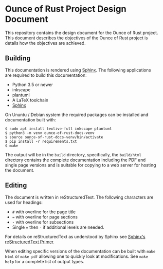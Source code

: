 # Ounce of Rust Project Design Document
This repository contains the design document for the Ounce of Rust project. This
document describes the objectives of the Ounce of Rust project is details how
the objectives are achieved.


## Building
This documentation is rendered using [Sphinx](https://www.sphinx-doc.org/en/master/).
The following applications are required to build this documentation:

* Python 3.5 or newer
* inkscape
* plantuml
* A LaTeX toolchain
* [Sphinx](https://www.sphinx-doc.org/en/master/)

On Ununtu / Debian system the required packages can be installed and 
documentation built with: 

```
$ sudo apt install texlive-full inkscape plantuml
$ python3 -m venv ounce-of-rust-docs-venv
$ source ounce-of-rust-docs-venv/bin/activate
$ pip install -r requirements.txt
$ make
``` 

The output will be in the `build` directory, specifically, the `build/html`
directory contains the complete documentation including the PDF and single page
versions and is suitable for copying to a web server for hosting the document.


## Editing
The document is written in reStructuredText. The following characters are used
for headings:

* `#` with  overline for the page title
* `=` with overline for page sections
* `-` with overline for subsections
* Single `=` then `-` if additional levels are needed.

For details on reStructuredText as understood by Sphinx see
[Sphinx's reStructuredText Primer](https://www.sphinx-doc.org/en/master/usage/restructuredtext/basics.html).

When editing specific versions of the documentation can be built with `make html`
or `make pdf` allowing one to quickly look at modifications.  See `make help` 
for a complete list of output types.
